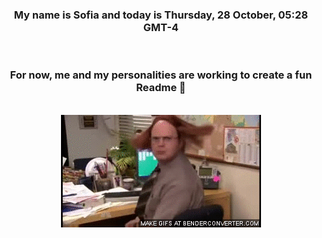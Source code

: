 


<div align="center">
<h3 >My name is Sofia and today is Thursday, 28 October, 05:28 GMT-4</h3><br>
<h3 >For now, me and my personalities are working to create a fun Readme 👋
</h3><br>
<img src='img/dwight.gif' alt='working...'/>
</div>

